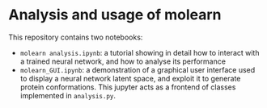 # Analysis and usage of molearn

This repository contains two notebooks:
* `molearn analysis.ipynb`: a tutorial showing in detail how to interact with a trained neural network, and how to analyse its performance
* `molearn_GUI.ipynb`: a demonstration of a graphical user interface used to  display a neural network latent space, and exploit it to generate protein conformations. This jupyter acts as a frontend of classes implemented in `analysis.py`.
